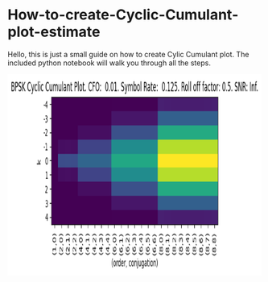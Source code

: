 # How-to-create-Cyclic-Cumulant-plot-estimate

Hello, this is just a small guide on how to create Cylic Cumulant plot. The included python notebook will walk you through all the steps.

<img src="img/BPSK_cc_plot_8.png" width="700" height="400">
